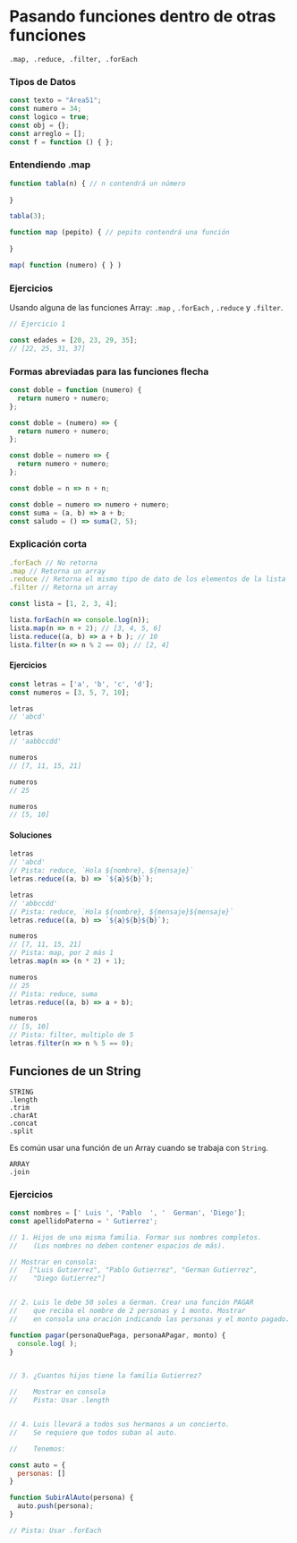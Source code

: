 # Pasando funciones dentro de otras funciones

```
.map, .reduce, .filter, .forEach
```


### Tipos de Datos

```js
const texto = "Área51";
const numero = 34;
const logico = true;
const obj = {};
const arreglo = [];
const f = function () { };
```

### Entendiendo .map
```js
function tabla(n) { // n contendrá un número
  
}

tabla(3);
```

```js
function map (pepito) { // pepito contendrá una función
  
}

map( function (numero) { } )
```

### Ejercicios
Usando alguna de las funciones Array: `.map` , `.forEach` , `.reduce` y `.filter`.

```js
// Ejercicio 1

const edades = [20, 23, 29, 35];
// [22, 25, 31, 37]
```

### Formas abreviadas para las funciones flecha
```js
const doble = function (numero) {
  return numero + numero;
};

const doble = (numero) => {
  return numero + numero;
};

const doble = numero => {
  return numero + numero;
};

const doble = n => n + n;

const doble = numero => numero + numero;
const suma = (a, b) => a + b;
const saludo = () => suma(2, 5);
```

### Explicación corta
```js
.forEach // No retorna
.map // Retorna un array
.reduce // Retorna el mismo tipo de dato de los elementos de la lista
.filter // Retorna un array
```

```js
const lista = [1, 2, 3, 4];

lista.forEach(n => console.log(n));
lista.map(n => n + 2); // [3, 4, 5, 6]
lista.reduce((a, b) => a + b ); // 10
lista.filter(n => n % 2 == 0); // [2, 4]
```

#### Ejercicios
```js
const letras = ['a', 'b', 'c', 'd'];
const numeros = [3, 5, 7, 10];

letras
// 'abcd'

letras
// 'aabbccdd'

numeros
// [7, 11, 15, 21]

numeros
// 25

numeros
// [5, 10]
```

#### Soluciones
```js
letras
// 'abcd'
// Pista: reduce, `Hola ${nombre}, ${mensaje}`
letras.reduce((a, b) => `${a}${b}`);

letras
// 'abbccdd'
// Pista: reduce, `Hola ${nombre}, ${mensaje}${mensaje}`
letras.reduce((a, b) => `${a}${b}${b}`);

numeros
// [7, 11, 15, 21]
// Pista: map, por 2 más 1
letras.map(n => (n * 2) + 1);

numeros
// 25
// Pista: reduce, suma
letras.reduce((a, b) => a + b);

numeros
// [5, 10]
// Pista: filter, multiplo de 5
letras.filter(n => n % 5 == 0);
```

## Funciones de un String
```
STRING
.length
.trim
.charAt
.concat
.split
```

Es común usar una función de un Array cuando se trabaja con `String`.

```
ARRAY
.join
```

### Ejercicios

```js
const nombres = [' Luis ', 'Pablo  ', '  German', 'Diego'];
const apellidoPaterno = ' Gutierrez';

// 1. Hijos de una misma familia. Formar sus nombres completos.
//    (Los nombres no deben contener espacios de más).

// Mostrar en consola:
//   ["Luis Gutierrez", "Pablo Gutierrez", "German Gutierrez", 
//    "Diego Gutierrez"]


// 2. Luis le debe 50 soles a German. Crear una función PAGAR
//    que reciba el nombre de 2 personas y 1 monto. Mostrar
//    en consola una oración indicando las personas y el monto pagado.

function pagar(personaQuePaga, personaAPagar, monto) {
  console.log( );
}


// 3. ¿Cuantos hijos tiene la familia Gutierrez?

//    Mostrar en consola
//    Pista: Usar .length


// 4. Luis llevará a todos sus hermanos a un concierto.
//    Se requiere que todos suban al auto.

//    Tenemos:

const auto = {
  personas: []
}

function SubirAlAuto(persona) {
  auto.push(persona);
}

// Pista: Usar .forEach
```

